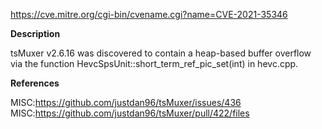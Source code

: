 
https://cve.mitre.org/cgi-bin/cvename.cgi?name=CVE-2021-35346

**Description**

tsMuxer v2.6.16 was discovered to contain a heap-based buffer overflow via the function HevcSpsUnit::short_term_ref_pic_set(int) in hevc.cpp.


**References**

MISC:https://github.com/justdan96/tsMuxer/issues/436
MISC:https://github.com/justdan96/tsMuxer/pull/422/files
